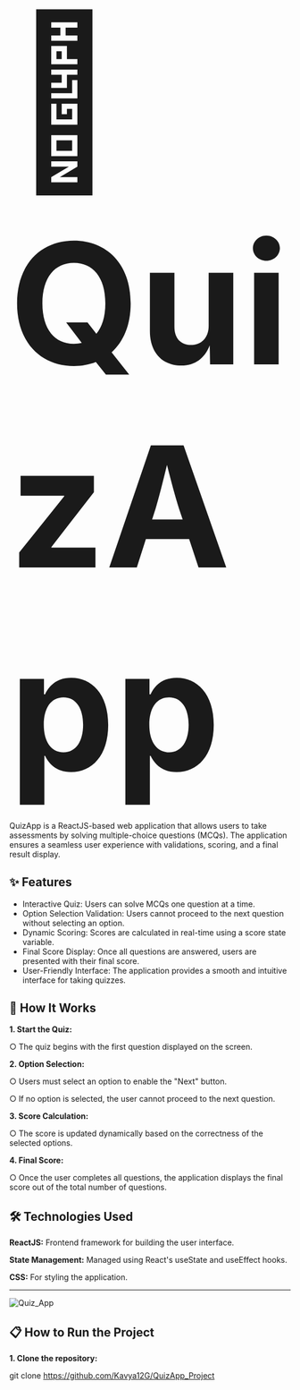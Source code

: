 <span style="font-size:300px;"><b>🎯 QuizApp</b></span>
--------------------------------------------------------------------------------------------------------------------------------------------------------------------
QuizApp is a ReactJS-based web application that allows users to take assessments by solving multiple-choice questions (MCQs). The application ensures a seamless user experience with validations, scoring, and a final result display.

**✨ Features**
--------------------------------------------------------------------------------------------------------------------------------------------------------------------
* Interactive Quiz: Users can solve MCQs one question at a time.
* Option Selection Validation: Users cannot proceed to the next question without selecting an option.
* Dynamic Scoring: Scores are calculated in real-time using a score state variable.
* Final Score Display: Once all questions are answered, users are presented with their final score.
* User-Friendly Interface: The application provides a smooth and intuitive interface for taking quizzes.

**🚀 How It Works**
--------------------------------------------------------------------------------------------------------------------------------------------------------------------
**1. Start the Quiz:**

  ○ The quiz begins with the first question displayed on the screen.

**2. Option Selection:** 

  ○ Users must select an option to enable the "Next" button. 
  
  ○ If no option is selected, the user cannot proceed to the next question.

**3. Score Calculation:** 

  ○ The score is updated dynamically based on the correctness of the selected options.

**4. Final Score:** 

  ○ Once the user completes all questions, the application displays the final score out of the total number of questions.

**🛠️ Technologies Used**
--------------------------------------------------------------------------------------------------------------------------------------------------------------------
**ReactJS:** Frontend framework for building the user interface.

**State Management:** Managed using React's useState and useEffect hooks.

**CSS:** For styling the application.

--------------------------------------------------------------------------------------------------------------------------------------------------------------------
![Quiz_App](https://github.com/user-attachments/assets/576ad47d-dce5-4722-8669-19ef9eb06cac)


**📋 How to Run the Project**
--------------------------------------------------------------------------------------------------------------------------------------------------------------------
**1. Clone the repository:**

git clone https://github.com/Kavya12G/QuizApp_Project
